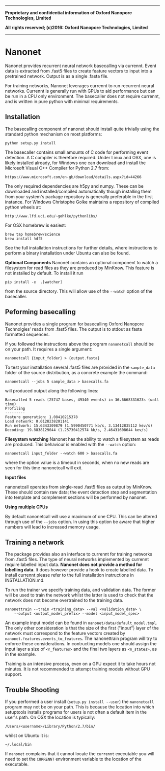 *************************************************************************************
**Proprietary and confidential information of Oxford Nanopore Technologies, Limited**

**All rights reserved; (c)2016: Oxford Nanopore Technologies, Limited**
*************************************************************************************


Nanonet
=======

Nanonet provides recurrent neural network basecalling via currennt. Event data
is extracted from .fast5 files to create feature vectors to input into a
pretrained network. Output is as a single .fasta file.

For training networks, Nanonet leverages currennt to run recurrent neural
networks. Currennt is generally run with GPUs to aid performance but can be run
in a CPU only environment. The basecaller does not require currennt, and is
written in pure python with minimal requirements.


Installation
------------
The basecalling component of nanonet should install quite trivially using the
standard python mechanism on most platforms:

    python setup.py install

The basecaller contains small amounts of C code for performing event detection.
A C compiler is therefore required. Under Linux and OSX, one is likely
installed already, for Windows one can download and install the Microsoft Visual
C++ Compiler for Python 2.7 from:

    https://www.microsoft.com/en-gb/download/details.aspx?id=44266

The only required dependencies are h5py and numpy. These can be downloaded and
installed/compiled automatically though installing them from your system's
package repository is generally preferable in the first instance. For Windows
Christophe Golke maintains a repository of compiled python wheels at:

    http://www.lfd.uci.edu/~gohlke/pythonlibs/

For OSX homebrew is easiest:

    brew tap homebrew/science
    brew install hdf5

See the full installation instructions for further details, where instructions
to perform a binary installation under Ubuntu can also be found.

**Optional Components**
Nanonet contains an optional component to watch a filesystem for read files as
they are produced by MinKnow. This feature is not installed by default. To
install it run

    pip install -e  .[watcher]

from the source directory. This will allow use of the `--watch` option of the
basecaller.


Peforming basecalling
---------------------

Nanonet provides a single program for basecalling Oxford Nanopore Technolgies'
reads from .fast5 files. The output is to stdout as fasta formatted sequences.

If you followed the instructions above the program `nanonetcall` should be on
your path. It requires a single argument:

    nanonetcall {input_folder} > {output.fasta}

To test your installation several .fast5 files are provided in the
`sample_data` folder of the source distribution, as a concrete example the
command:

    nanonetcall --jobs 5 sample_data > basecalls.fa

will produced output along the following lines:

    Basecalled 5 reads (25747 bases, 49340 events) in 36.6668331623s (wall time)
    Profiling
    ---------
    Feature generation: 1.08410215378
    Load network: 0.0128238201141
    Run network: 15.6343309879 (1.5990450771 kb/s, 3.13412835112 kev/s)
    Decoding: 19.8838129044 (1.25730412574 kb/s, 2.46431608644 kev/s)
    
**Filesystem watching**
Nanonet has the ability to watch a filesystem as reads are produced. This
behaviour is enabled with the `--watch` option:

    nanonetcall input_folder --watch 600 > basecalls.fa

where the option value is a timeout in seconds, when no new reads are seen for
this time nanonetcall will exit.


**Input files**

nanonetcall operates from single-read .fast5 files as output by MinKnow. These
should contain raw data; the event detection step and segmentation into template
and complement sections will be performed by nanonet.

**Using multiple CPUs**

By default nanonetcall will use a maximum of one CPU. This can be altered
through use of the `--jobs` option. In using this option be aware that
higher numbers will lead to increased memory usage.


Training a network
------------------

The package provides also an interface to currennt for training networks from
.fast5 files. The type of neural networks implemented by currennt require
labelled input data. **Nanonet does not provide a method for labelling data**.
It does however provide a hook to create labelled data. To install currennt
please refer to the full installation instructions in INSTALLATION.md.

To run the trainer we specify training data, and validation data. The former
will be used to train the network whilst the latter is used to check that the
network does not become overtrained to the training data.

    nanonettrain --train <training_data> --val <validation_data> \
        --output <output_model_prefix> --model <input_model_spec>

An example input model can be found in `nanonet/data/default_model.tmpl`.
The only other consideration is that the size of the first ("input") layer of
the network must correspond to the feature vectors created by
`nanonet.features.events_to_features`. The nanonettrain program will try to
enforce these considerations. In contructing models one should assign the
input layer a size of `<n_features>` and the final two layers as `<n_states>`,
as in the example.

Training is an intensive process, even on a GPU expect it to take hours not
minutes. It is not recommended to attempt training models without GPU support.


Trouble Shooting
----------------

If you performed a user install (`setup.py install --user`) the `nanonetcall`
program may not be on your path. This is because the location into which
setuptools installs programs for users is not often a default item in the
user's path. On OSX the location is typically:

    /Users/<username>/Library/Python/2.7/bin/

whilst on Ubuntu it is:

    ~/.local/bin

If `nanonet` complains that it cannot locate the `currennt` executable you will
need to set the `CURRENNT` environment variable to the location of the
executable.


